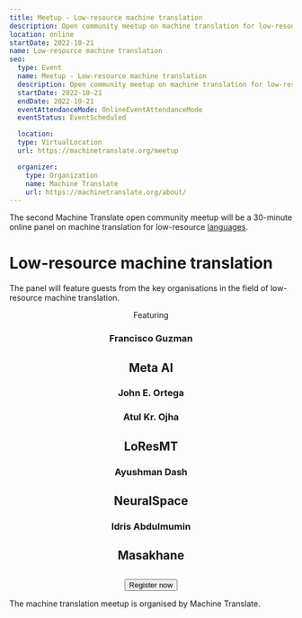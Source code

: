 ```yaml
---
title: Meetup - Low-resource machine translation
description: Open community meetup on machine translation for low-resource languages
location: online
startDate: 2022-10-21
name: Low-resource machine translation
seo:
  type: Event
  name: Meetup - Low-resource machine translation
  description: Open community meetup on machine translation for low-resource languages
  startDate: 2022-10-21
  endDate: 2022-10-21
  eventAttendanceMode: OnlineEventAttendanceMode
  eventStatus: EventScheduled

  location:
  type: VirtualLocation
  url: https://machinetranslate.org/meetup

  organizer:
    type: Organization
    name: Machine Translate
    url: https://machinetranslate.org/about/
---
```



The second Machine Translate open community meetup will be a 30-minute online panel on machine translation for low-resource [languages](/languages).

<h1>Low-resource machine translation</h1>

The panel will feature guests from the key organisations in the field of low-resource machine translation.

<center>
  Featuring
  <h3>Francisco Guzman</h3>
  <h2>Meta AI</h2>
  <h3>John E. Ortega</h3>
  <h3>Atul Kr. Ojha</h3>
  <h2>LoResMT</h2>
  <h3>Ayushman Dash</h3>
  <h2>NeuralSpace</h3>
  <h3>Idris Abdulmumin</h3>
  <h2>Masakhane</h2>
</center>

<center>
  <h2 id="date">
    <script>
      const d = new Date('2022-10-21T15:00:00+00:00');
      const dText = new Intl.DateTimeFormat('en-GB', { dateStyle: 'full', timeStyle: 'long' }).format(d);
      document.getElementById('date').innerText = dText;
    </script>
  </h2>
</center>

<center>
  <button id="airtable-button">
     Register now
  </button>
</center>

The machine translation meetup is organised by Machine Translate.

<script src="https://static.airtable.com/js/embed/embed_snippet_v1.js"></script><iframe id="airtable-iframe" class="airtable-embed airtable-dynamic-height" src="https://airtable.com/embed/shr6DbSCuZ3SDCYPR?backgroundColor=blue" frameborder="0" onmousewheel="" width="100%" height="986" style="background: transparent; border: 1px solid #ccc; display: none; margin-top: 20px;"></iframe>
<script>
    airtable_iframe = document.getElementById("airtable-iframe");
    airtable_button = document.getElementById("airtable-button");
    airtable_button.addEventListener("click", function() {
        if (airtable_iframe.style.display === "block") {
            airtable_iframe.style.display = "none";
        } else {
            airtable_iframe.height = "986";
            airtable_iframe.style.display = "block";
        }
    })
</script>

